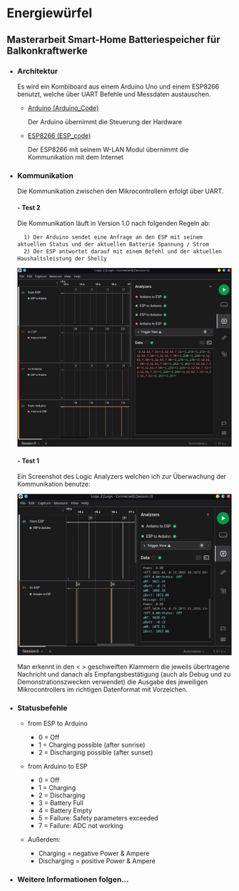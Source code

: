 # Energiewürfel

## Masterarbeit Smart-Home Batteriespeicher für Balkonkraftwerke

- ### Architektur

    Es wird ein Kombiboard aus einem Arduino Uno und einem ESP8266 benutzt, welche über UART Befehle und Messdaten austauschen.

    - [Arduino (Arduino_Code)](https://github.com/PaulusElektrus/EnergyCube-Arduino)

        Der Arduino übernimmt die Steuerung der Hardware

    - [ESP8266 (ESP_code)](https://github.com/PaulusElektrus/EnergyCube-ESP)

        Der ESP8266 mit seinem W-LAN Modul übernimmt die Kommunikation mit dem Internet

- ### Kommunikation

    Die Kommunikation zwischen den Mikrocontrollern erfolgt über UART. 

    #### - Test 2

    Die Kommunikation läuft in Version 1.0 nach folgenden Regeln ab:

        1) Der Arduino sendet eine Anfrage an den ESP mit seinem aktuellen Status und der aktuellen Batterie Spannung / Strom
        2) Der ESP antwortet darauf mit einem Befehl und der aktuellen Haushaltsleistung der Shelly
    
    ![Screenshot](Arduino_ESP_Communication_Advanced.png)


    #### - Test 1

    Ein Screenshot des Logic Analyzers welchen ich zur Überwachung der Kommunikation benutze:

    ![Screenshot](Arduino_ESP_Communication.png)
    
    Man erkennt in den < > geschweiften Klammern die jeweils übertragene Nachricht und danach als Empfangsbestätigung (auch als Debug und zu Demonstrationszwecken verwendet) die Ausgabe des jeweiligen Mikrocontrollers im richtigen Datenformat mit Vorzeichen.

- ### Statusbefehle

    - from ESP to Arduino
        - 0 = Off
        - 1 = Charging possible (after sunrise)
        - 2 = Discharging possible (after sunset)

    - from Arduino to ESP
        - 0 = Off
        - 1 = Charging
        - 2 = Discharging
        - 3 = Battery Full
        - 4 = Battery Empty
        - 5 = Failure: Safety parameters exceeded
        - 7 = Failure: ADC not working

    - Außerdem:
        - Charging = negative Power & Ampere
        - Discharging = positive Power & Ampere

- ### Weitere Informationen folgen...